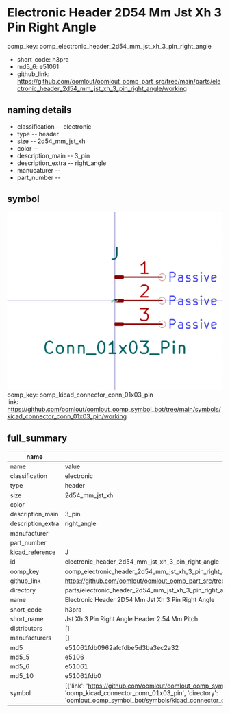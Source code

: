 # Electronic Header 2D54 Mm Jst Xh 3 Pin Right Angle
oomp_key: oomp_electronic_header_2d54_mm_jst_xh_3_pin_right_angle 

  
* short_code: h3pra
* md5_6: e51061  
* github_link: https://github.com/oomlout/oomlout_oomp_part_src/tree/main/parts/electronic_header_2d54_mm_jst_xh_3_pin_right_angle/working  
## naming details
* classification -- electronic
* type -- header
* size -- 2d54_mm_jst_xh
* color -- 
* description_main -- 3_pin
* description_extra -- right_angle
* manucaturer -- 
* part_number -- 



## symbol

![](symbol/0/working/working_600.png)  
oomp_key: oomp_kicad_connector_conn_01x03_pin  
link: https://github.com/oomlout/oomlout_oomp_symbol_bot/tree/main/symbols/kicad_connector_conn_01x03_pin/working  


## full_summary
| name | value | 
| --- | --- | 
| name | value | 
| classification | electronic | 
| type | header | 
| size | 2d54_mm_jst_xh | 
| color |  | 
| description_main | 3_pin | 
| description_extra | right_angle | 
| manufacturer |  | 
| part_number |  | 
| kicad_reference | J | 
| id | electronic_header_2d54_mm_jst_xh_3_pin_right_angle | 
| oomp_key | oomp_electronic_header_2d54_mm_jst_xh_3_pin_right_angle | 
| github_link | https://github.com/oomlout/oomlout_oomp_part_src/tree/main/parts/electronic_header_2d54_mm_jst_xh_3_pin_right_angle/working | 
| directory | parts/electronic_header_2d54_mm_jst_xh_3_pin_right_angle | 
| name | Electronic Header 2D54 Mm Jst Xh 3 Pin Right Angle | 
| short_code | h3pra | 
| short_name | Jst Xh 3 Pin Right Angle Header 2.54 Mm Pitch | 
| distributors | [] | 
| manufacturers | [] | 
| md5 | e51061fdb0962afcfdbe5d3ba3ec2a32 | 
| md5_5 | e5106 | 
| md5_6 | e51061 | 
| md5_10 | e51061fdb0 | 
| symbol | [{'link': 'https://github.com/oomlout/oomlout_oomp_symbol_bot/tree/main/symbols/kicad_connector_conn_01x03_pin', 'oomp_key': 'oomp_kicad_connector_conn_01x03_pin', 'directory': 'oomlout_oomp_symbol_bot/symbols/kicad_connector_conn_01x03_pin//working/working.kicad_sym'}] | 
